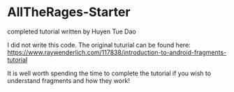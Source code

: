 # AllTheRages-Starter
completed tutorial written by Huyen Tue Dao


I did not write this code. The original tuturial can be found here: https://www.raywenderlich.com/117838/introduction-to-android-fragments-tutorial

It is well worth spending the time to complete the tutorial if you wish to understand fragments and how they work!
